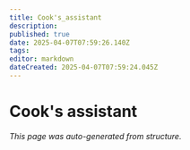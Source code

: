 ```yaml
---
title: Cook's_assistant
description: 
published: true
date: 2025-04-07T07:59:26.140Z
tags: 
editor: markdown
dateCreated: 2025-04-07T07:59:24.045Z
---
```


# Cook's assistant

*This page was auto-generated from structure.*